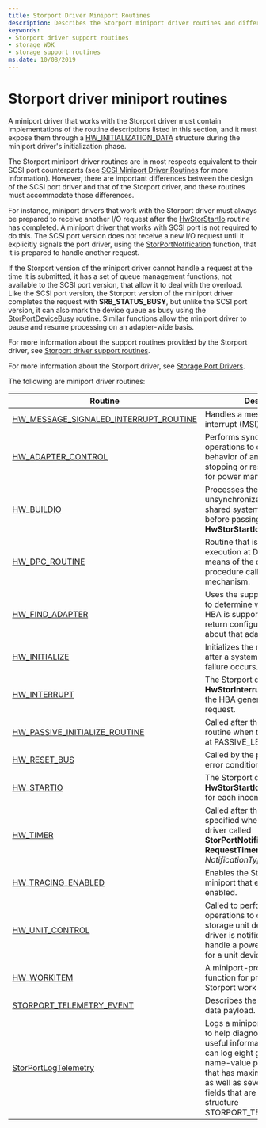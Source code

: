 ```yaml
---
title: Storport Driver Miniport Routines
description: Describes the Storport miniport driver routines and differences between the design of the SCSI port driver and that of the Storport driver.
keywords:
- Storport driver support routines
- storage WDK
- storage support routines
ms.date: 10/08/2019
---
```


# Storport driver miniport routines

A miniport driver that works with the Storport driver must contain implementations of the routine descriptions listed in this section, and it must expose them through a [HW_INITIALIZATION_DATA](/windows-hardware/drivers/ddi/storport/ns-storport-_hw_initialization_data-r1) structure during the miniport driver's initialization phase.

The Storport miniport driver routines are in most respects equivalent to their SCSI port counterparts (see [SCSI Miniport Driver Routines](scsi-miniport-driver-routines.md) for more information). However, there are important differences between the design of the SCSI port driver and that of the Storport driver, and these routines must accommodate those differences.

For instance, miniport drivers that work with the Storport driver must always be prepared to receive another I/O request after the [HwStorStartIo](/windows-hardware/drivers/ddi/storport/nc-storport-hw_startio) routine has completed. A miniport driver that works with SCSI port is not required to do this. The SCSI port version does not receive a new I/O request until it explicitly signals the port driver, using the [StorPortNotification](/windows-hardware/drivers/ddi/storport/nf-storport-storportnotification) function, that it is prepared to handle another request.

If the Storport version of the miniport driver cannot handle a request at the time it is submitted, it has a set of queue management functions, not available to the SCSI port version, that allow it to deal with the overload. Like the SCSI port version, the Storport version of the miniport driver completes the request with **SRB_STATUS_BUSY**, but unlike the SCSI port version, it can also mark the device queue as busy using the [StorPortDeviceBusy](/windows-hardware/drivers/ddi/storport/nf-storport-storportdevicebusy) routine. Similar functions allow the miniport driver to pause and resume processing on an adapter-wide basis.

For more information about the support routines provided by the Storport driver, see [Storport driver support routines](storport-driver-support-routines.md).

For more information about the Storport driver, see [Storage Port Drivers](storage-port-drivers.md).

The following are miniport driver routines:

| Routine | Description |
| ------- | ----------- |
| [HW_MESSAGE_SIGNALED_INTERRUPT_ROUTINE](/windows-hardware/drivers/ddi/storport/nc-storport-hw_message_signaled_interrupt_routine) | Handles a message signaled interrupt (MSI). |
| [HW_ADAPTER_CONTROL](/windows-hardware/drivers/ddi/storport/nc-storport-hw_adapter_control) | Performs synchronous operations to control the state or behavior of an adapter, such as stopping or restarting the HBA for power management. |
| [HW_BUILDIO](/windows-hardware/drivers/ddi/storport/nc-storport-hw_buildio) | Processes the SRB with unsynchronized access to shared system data structures before passing it to **HwStorStartIo**. |
| [HW_DPC_ROUTINE](/windows-hardware/drivers/ddi/storport/nc-storport-hw_dpc_routine) | Routine that is deferred for execution at DISPATCH IRQL by means of the deferred procedure call (DPC) mechanism. |
| [HW_FIND_ADAPTER](/windows-hardware/drivers/ddi/storport/nc-storport-hw_find_adapter) | Uses the supplied configuration to determine whether a specific HBA is supported and, if it is, to return configuration information about that adapter. |
| [HW_INITIALIZE](/windows-hardware/drivers/ddi/storport/nc-storport-hw_initialize) | Initializes the miniport driver after a system reboot or power failure occurs. |
| [HW_INTERRUPT](/windows-hardware/drivers/ddi/storport/nc-storport-hw_interrupt) | The Storport driver calls the **HwStorInterrupt** routine after the HBA generates an interrupt request. |
| [HW_PASSIVE_INITIALIZE_ROUTINE](/windows-hardware/drivers/ddi/storport/nc-storport-hw_passive_initialize_routine) | Called after the **HwStorInitialize** routine when the current IRQL is at PASSIVE_LEVEL. |
| [HW_RESET_BUS](/windows-hardware/drivers/ddi/storport/nc-storport-hw_reset_bus) | Called by the port driver to clear error conditions. |
| [HW_STARTIO](/windows-hardware/drivers/ddi/storport/nc-storport-hw_startio) | The Storport driver calls the **HwStorStartIo** routine one time for each incoming I/O request. |
| [HW_TIMER](/windows-hardware/drivers/ddi/storport/nc-storport-hw_timer) | Called after the interval that is specified when the miniport driver called **StorPortNotification** with the **RequestTimerCall** *NotificationType* value. |
| [HW_TRACING_ENABLED](/windows-hardware/drivers/ddi/storport/nc-storport-hw_tracing_enabled) | Enables the Storport to notify a miniport that event tracing is enabled. |
| [HW_UNIT_CONTROL](/windows-hardware/drivers/ddi/storport/nc-storport-hw_unit_control) | Called to perform synchronous operations to control the state of storage unit device. The miniport driver is notified to start a unit or handle a power state transition for a unit device. |
| [HW_WORKITEM](/windows-hardware/drivers/ddi/storport/nc-storport-hw_workitem) | A miniport-provided callback function for processing a Storport work item request. |
| [STORPORT_TELEMETRY_EVENT](/windows-hardware/drivers/ddi/storport/ns-storport-_storport_telemetry_event) | Describes the miniport telemetry data payload. |
| [StorPortLogTelemetry](/windows-hardware/drivers/ddi/storport/nf-storport-storportlogtelemetry) | Logs a miniport telemetry event to help diagnose or collect any useful information. The miniport can log eight general purpose name-value pairs and a buffer that has maximum length of 4KB, as well as several event related fields that are defined in structure STORPORT_TELEMETRY_EVENT. |
